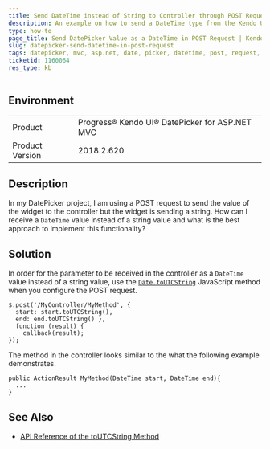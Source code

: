 ```yaml
---
title: Send DateTime instead of String to Controller through POST Request
description: An example on how to send a DateTime type from the Kendo UI DatePicker for jQuery to a controller through a POST request.
type: how-to
page_title: Send DatePicker Value as a DateTime in POST Request | Kendo UI DatePicker for ASP.NET MVC
slug: datepicker-send-datetime-in-post-request
tags: datepicker, mvc, asp.net, date, picker, datetime, post, request, not, string
ticketid: 1160064
res_type: kb
---
```


## Environment

<table>
 <tr>
  <td>Product</td>
  <td>Progress® Kendo UI® DatePicker for ASP.NET MVC</td>
 </tr>
 <tr>
  <td>Product Version</td>
  <td>2018.2.620</td>
 </tr>
</table>

## Description

In my DatePicker project, I am using a POST request to send the value of the widget to the controller but the widget is sending a string. How can I receive a `DateTime` value instead of a string value and what is the best approach to implement this functionality?

## Solution

In order for the parameter to be received in the controller as a `DateTime` value instead of a string value, use the [`Date.toUTCString`](https://developer.mozilla.org/en-US/docs/Web/JavaScript/Reference/Global_Objects/Date/toUTCString) JavaScript method when you configure the POST request.

```
$.post('/MyController/MyMethod', {
  start: start.toUTCString(),
  end: end.toUTCString() },
  function (result) {
    callback(result);
});
```

The method in the controller looks similar to the what the following example demonstrates.

```
public ActionResult MyMethod(DateTime start, DateTime end){
  ...
}
```

## See Also

* [API Reference of the toUTCString Method](https://developer.mozilla.org/en-US/docs/Web/JavaScript/Reference/Global_Objects/Date/toUTCString)
